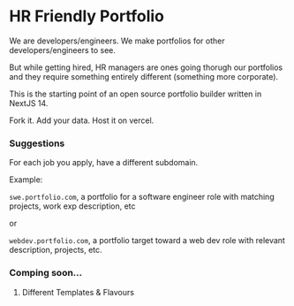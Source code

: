 # HR Friendly Portfolio

We are developers/engineers. We make portfolios for other developers/engineers to see.

But while getting hired, HR managers are ones going thorugh our portfolios and they require something entirely different (something more corporate).

This is the starting point of an open source portfolio builder written in NextJS 14.

Fork it. Add your data. Host it on vercel.

### Suggestions

For each job you apply, have a different subdomain.

Example:

```swe.portfolio.com```, a portfolio for a software engineer role with matching projects, work exp description, etc

or

```webdev.portfolio.com```, a portfolio target toward a web dev role with relevant description, projects, etc.

### Comping soon...

1. Different Templates & Flavours